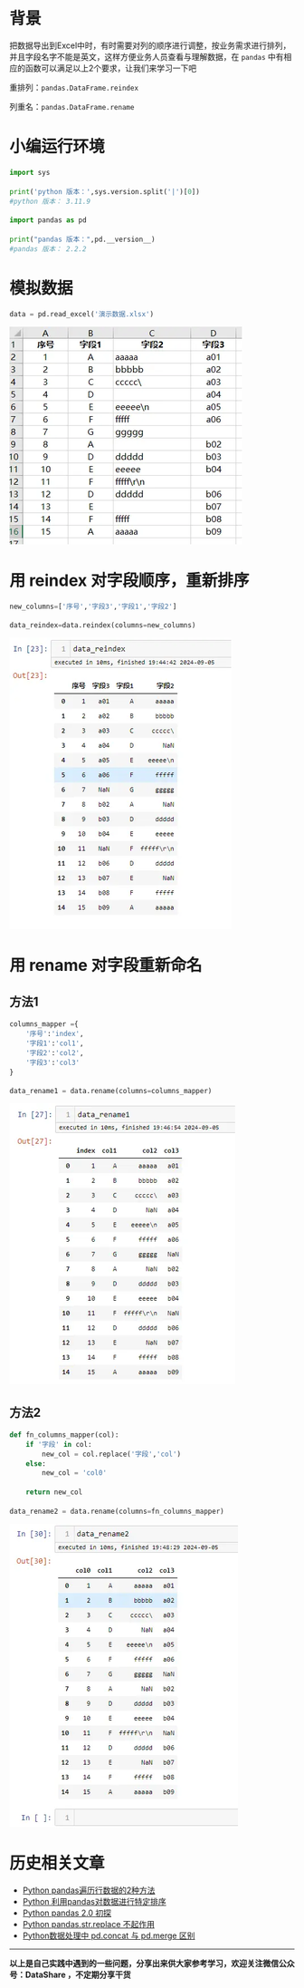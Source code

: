 # 背景
把数据导出到Excel中时，有时需要对列的顺序进行调整，按业务需求进行排列，并且字段名字不能是英文，这样方便业务人员查看与理解数据，在 `pandas` 中有相应的函数可以满足以上2个要求，让我们来学习一下吧

重排列：`pandas.DataFrame.reindex`

列重名：`pandas.DataFrame.rename`


# 小编运行环境
```python
import sys

print('python 版本：',sys.version.split('|')[0])
#python 版本： 3.11.9

import pandas as pd

print("pandas 版本：",pd.__version__)
#pandas 版本： 2.2.2
```

# 模拟数据 
```python
data = pd.read_excel('演示数据.xlsx')
```
![模拟数据](./images/6641583-f24662723427865c.png)

# 用 reindex 对字段顺序，重新排序
```python
new_columns=['序号','字段3','字段1','字段2']

data_reindex=data.reindex(columns=new_columns)
```
![reindex](./images/6641583-5f1e64d0a40205bc.png)

# 用 rename 对字段重新命名
## 方法1
```python
columns_mapper ={
    '序号':'index',
    '字段1':'col1',
    '字段2':'col2',
    '字段3':'col3'
}

data_rename1 = data.rename(columns=columns_mapper)
```
![rename方法1](./images/6641583-179b402655e0ee06.png)

## 方法2
```python
def fn_columns_mapper(col):
    if '字段' in col:
        new_col = col.replace('字段','col')
    else:
        new_col = 'col0'
        
    return new_col

data_rename2 = data.rename(columns=fn_columns_mapper)
```
![rename方法2](./images/6641583-7968f7a3266a5b65.png)

# 历史相关文章
- [Python pandas遍历行数据的2种方法](https://www.jianshu.com/p/9b4596949f62)
- [Python 利用pandas对数据进行特定排序](https://www.jianshu.com/p/8cee0d657696)
- [Python pandas 2.0 初探](https://www.jianshu.com/p/32cf63c30f8b)
- [Python pandas.str.replace 不起作用](https://www.jianshu.com/p/b8e9ddee3b04)
- [Python数据处理中 pd.concat 与 pd.merge 区别](https://www.jianshu.com/p/e646d91e83b0)

**************************************************************************
**以上是自己实践中遇到的一些问题，分享出来供大家参考学习，欢迎关注微信公众号：DataShare ，不定期分享干货**
